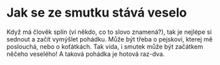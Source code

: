 # Jak se ze smutku stává veselo

Když má člověk splín (ví někdo, co to slovo znamená?), tak je nejlépe
si sednout a začít vymýšlet pohádku. Může být třeba o pejskovi,
kterej mě poslouchá, nebo o koťátkách. Tak vida, i smutek může být
začátkem něčeho veselého! A taková pohádka je hotová raz-dva.
